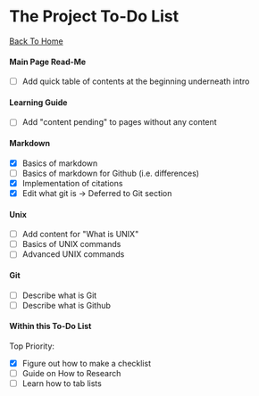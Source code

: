 The Project To-Do List
======================

[Back To Home](README.md)

#### Main Page Read-Me
- [ ] Add quick table of contents at the beginning underneath intro

#### Learning Guide
- [ ] Add "content pending" to pages without any content

#### Markdown

- [x] Basics of markdown
- [ ] Basics of markdown for Github (i.e. differences)
- [x] Implementation of citations
- [x] Edit what git is -> Deferred to Git section

#### Unix
- [ ] Add content for "What is UNIX"
- [ ] Basics of UNIX commands
- [ ] Advanced UNIX commands

#### Git
- [ ] Describe what is Git
- [ ] Describe what is Github

#### Within this To-Do List
Top Priority:
- [x] Figure out how to make a checklist
- [ ] Guide on How to Research
- [ ] Learn how to tab lists